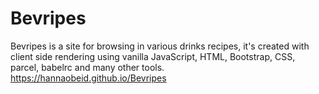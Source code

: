 # Bevripes 
Bevripes is a site for browsing in various drinks recipes, it's created with client side rendering using vanilla JavaScript, HTML, Bootstrap, CSS, parcel, babelrc and many other tools.<br/>
https://hannaobeid.github.io/Bevripes
